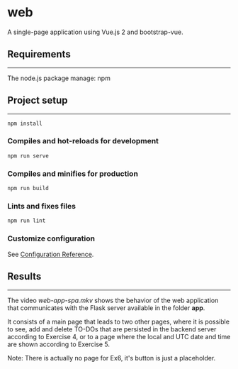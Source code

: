 # web

A single-page application using Vue.js 2 and bootstrap-vue.

## Requirements
---
The node.js package manage: npm

## Project setup
---
```
npm install
```

### Compiles and hot-reloads for development
```
npm run serve
```

### Compiles and minifies for production
```
npm run build
```

### Lints and fixes files
```
npm run lint
```

### Customize configuration
See [Configuration Reference](https://cli.vuejs.org/config/).

## Results
---
The video *web-app-spa.mkv* shows the behavior of the web application that communicates with the Flask server available in the folder **app**. 

It consists of a main page that leads to two other pages, where it is possible to see, add and delete TO-DOs that are persisted in the backend server according to Exercise 4, or to a page where the local and UTC date and time are shown according to Exercise 5. 

Note: There is actually no page for Ex6, it's button is just a placeholder.

